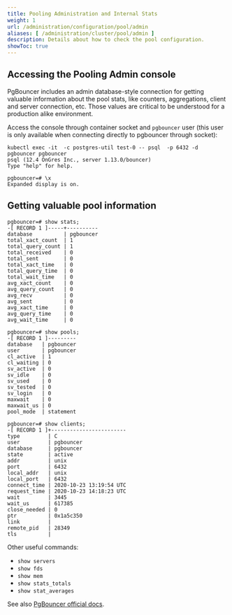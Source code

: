 ```yaml
---
title: Pooling Administration and Internal Stats
weight: 1
url: /administration/configuration/pool/admin
aliases: [ /administration/cluster/pool/admin ]
description: Details about how to check the pool configuration.
showToc: true
---
```


## Accessing the Pooling Admin console

PgBouncer includes an admin database-style connection for getting valuable information about the pool stats, like 
counters, aggregations, client and server connection, etc. Those values are critical to be understood for a production
alike environment.

Access the console through container socket and `pgbouncer` user (this user is only available when connecting directly to pgbouncer through socket):

```
kubectl exec -it  -c postgres-util test-0 -- psql  -p 6432 -d pgbouncer pgbouncer
psql (12.4 OnGres Inc., server 1.13.0/bouncer)
Type "help" for help.

pgbouncer=# \x
Expanded display is on.
```

## Getting valuable pool information

```
pgbouncer=# show stats;
-[ RECORD 1 ]-----+----------
database          | pgbouncer
total_xact_count  | 1
total_query_count | 1
total_received    | 0
total_sent        | 0
total_xact_time   | 0
total_query_time  | 0
total_wait_time   | 0
avg_xact_count    | 0
avg_query_count   | 0
avg_recv          | 0
avg_sent          | 0
avg_xact_time     | 0
avg_query_time    | 0
avg_wait_time     | 0
```

```
pgbouncer=# show pools;
-[ RECORD 1 ]---------
database   | pgbouncer
user       | pgbouncer
cl_active  | 1
cl_waiting | 0
sv_active  | 0
sv_idle    | 0
sv_used    | 0
sv_tested  | 0
sv_login   | 0
maxwait    | 0
maxwait_us | 0
pool_mode  | statement
```

```
pgbouncer=# show clients;
-[ RECORD 1 ]+------------------------
type         | C
user         | pgbouncer
database     | pgbouncer
state        | active
addr         | unix
port         | 6432
local_addr   | unix
local_port   | 6432
connect_time | 2020-10-23 13:19:54 UTC
request_time | 2020-10-23 14:18:23 UTC
wait         | 3445
wait_us      | 617385
close_needed | 0
ptr          | 0x1a5c350
link         | 
remote_pid   | 28349
tls          | 
```

Other useful commands:

- `show servers`
- `show fds`
- `show mem`
- `show stats_totals`
- `show stat_averages `

See also [PgBouncer official docs](https://www.pgbouncer.org/).